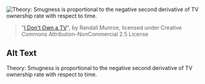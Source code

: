 ![Theory: Smugness is proportional to the negative second derivative of TV ownership rate with respect to time.](https://imgs.xkcd.com/comics/i_dont_own_a_tv.png)
> "[I Don't Own a TV](https://xkcd.com/1299/)", by Randall Munroe, licensed under Creative Commons Attribution-NonCommercial 2.5 License

## Alt Text
Theory: Smugness is proportional to the negative second derivative of TV ownership rate with respect to time.
